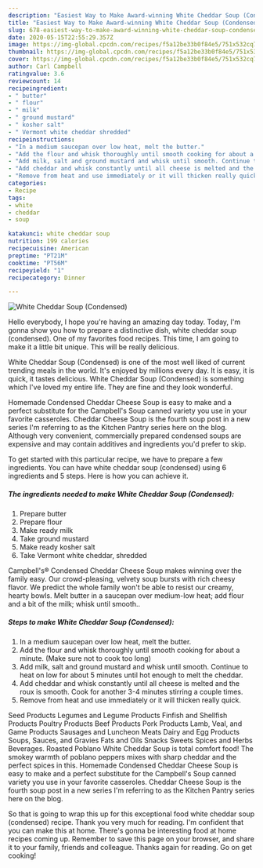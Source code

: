 ```yaml
---
description: "Easiest Way to Make Award-winning White Cheddar Soup (Condensed)"
title: "Easiest Way to Make Award-winning White Cheddar Soup (Condensed)"
slug: 678-easiest-way-to-make-award-winning-white-cheddar-soup-condensed
date: 2020-05-15T22:55:29.357Z
image: https://img-global.cpcdn.com/recipes/f5a12be33b0f84e5/751x532cq70/white-cheddar-soup-condensed-recipe-main-photo.jpg
thumbnail: https://img-global.cpcdn.com/recipes/f5a12be33b0f84e5/751x532cq70/white-cheddar-soup-condensed-recipe-main-photo.jpg
cover: https://img-global.cpcdn.com/recipes/f5a12be33b0f84e5/751x532cq70/white-cheddar-soup-condensed-recipe-main-photo.jpg
author: Carl Campbell
ratingvalue: 3.6
reviewcount: 14
recipeingredient:
- " butter"
- " flour"
- " milk"
- " ground mustard"
- " kosher salt"
- " Vermont white cheddar shredded"
recipeinstructions:
- "In a medium saucepan over low heat, melt the butter."
- "Add the flour and whisk thoroughly until smooth cooking for about a minute. (Make sure not to cook too long)"
- "Add milk, salt and ground mustard and whisk until smooth. Continue to heat on low for about 5 minutes until hot enough to melt the cheddar."
- "Add cheddar and whisk constantly until all cheese is melted and the roux is smooth. Cook for another 3-4 minutes stirring a couple times."
- "Remove from heat and use immediately or it will thicken really quick."
categories:
- Recipe
tags:
- white
- cheddar
- soup

katakunci: white cheddar soup 
nutrition: 199 calories
recipecuisine: American
preptime: "PT21M"
cooktime: "PT56M"
recipeyield: "1"
recipecategory: Dinner

---
```



![White Cheddar Soup (Condensed)](https://img-global.cpcdn.com/recipes/f5a12be33b0f84e5/751x532cq70/white-cheddar-soup-condensed-recipe-main-photo.jpg)

Hello everybody, I hope you're having an amazing day today. Today, I'm gonna show you how to prepare a distinctive dish, white cheddar soup (condensed). One of my favorites food recipes. This time, I am going to make it a little bit unique. This will be really delicious.

White Cheddar Soup (Condensed) is one of the most well liked of current trending meals in the world. It's enjoyed by millions every day. It is easy, it is quick, it tastes delicious. White Cheddar Soup (Condensed) is something which I've loved my entire life. They are fine and they look wonderful.

Homemade Condensed Cheddar Cheese Soup is easy to make and a perfect substitute for the Campbell&#39;s Soup canned variety you use in your favorite casseroles. Cheddar Cheese Soup is the fourth soup post in a new series I&#39;m referring to as the Kitchen Pantry series here on the blog. Although very convenient, commercially prepared condensed soups are expensive and may contain additives and ingredients you&#39;d prefer to skip.


To get started with this particular recipe, we have to prepare a few ingredients. You can have white cheddar soup (condensed) using 6 ingredients and 5 steps. Here is how you can achieve it.

<!--inarticleads1-->

##### The ingredients needed to make White Cheddar Soup (Condensed):

1. Prepare  butter
1. Prepare  flour
1. Make ready  milk
1. Take  ground mustard
1. Make ready  kosher salt
1. Take  Vermont white cheddar, shredded


Campbell&#39;s® Condensed Cheddar Cheese Soup makes winning over the family easy. Our crowd-pleasing, velvety soup bursts with rich cheesy flavor. We predict the whole family won&#39;t be able to resist our creamy, hearty bowls. Melt butter in a saucepan over medium-low heat; add flour and a bit of the milk; whisk until smooth.. 

<!--inarticleads2-->

##### Steps to make White Cheddar Soup (Condensed):

1. In a medium saucepan over low heat, melt the butter.
1. Add the flour and whisk thoroughly until smooth cooking for about a minute. (Make sure not to cook too long)
1. Add milk, salt and ground mustard and whisk until smooth. Continue to heat on low for about 5 minutes until hot enough to melt the cheddar.
1. Add cheddar and whisk constantly until all cheese is melted and the roux is smooth. Cook for another 3-4 minutes stirring a couple times.
1. Remove from heat and use immediately or it will thicken really quick.


Seed Products Legumes and Legume Products Finfish and Shellfish Products Poultry Products Beef Products Pork Products Lamb, Veal, and Game Products Sausages and Luncheon Meats Dairy and Egg Products Soups, Sauces, and Gravies Fats and Oils Snacks Sweets Spices and Herbs Beverages. Roasted Poblano White Cheddar Soup is total comfort food! The smokey warmth of poblano peppers mixes with sharp cheddar and the perfect spices in this. Homemade Condensed Cheddar Cheese Soup is easy to make and a perfect substitute for the Campbell&#39;s Soup canned variety you use in your favorite casseroles. Cheddar Cheese Soup is the fourth soup post in a new series I&#39;m referring to as the Kitchen Pantry series here on the blog. 

So that is going to wrap this up for this exceptional food white cheddar soup (condensed) recipe. Thank you very much for reading. I'm confident that you can make this at home. There's gonna be interesting food at home recipes coming up. Remember to save this page on your browser, and share it to your family, friends and colleague. Thanks again for reading. Go on get cooking!
